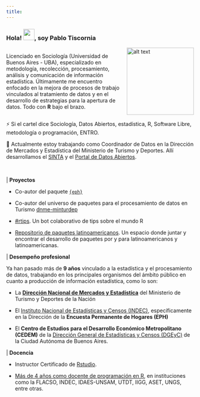 ```yaml
---
title: 
---
```


### Hola! <img src="https://raw.githubusercontent.com/MartinHeinz/MartinHeinz/master/wave.gif" width="30px">, soy Pablo Tiscornia

<div style="text-align: left; display: grid; grid-template-columns: 2fr 1fr;">
  <div>

Licenciado en Sociología (Universidad de Buenos Aires - UBA), especializado en metodología, recolección, procesamiento, análisis y comunicación de información estadística. Últimamente me encuentro enfocado en la mejora de procesos de trabajo vinculados al tratamiento de datos y en el desarrollo de estrategias para la apertura de datos. Todo con **R** bajo el brazo.


  </div>
  <div>

<img src="/img/linkedin-photo.jpeg" alt="alt text" width="180"/>

  </div>
</div>


⚡ Si el cartel dice Sociología, Datos Abiertos, estadística, R, Software Libre, metodología o programación, ENTRO.

🔭 Actualmente estoy trabajando como Coordinador de Datos en la Dirección de Mercados y Estadística del Ministerio de Turismo y Deportes. Allí desarrollamos el [SINTA](https://www.yvera.tur.ar/sinta/) y el [Portal de Datos Abiertos](https://datos.yvera.gob.ar/).


<br>

| **Proyectos**

- Co-autor del paquete [`{eph}`](https://holatam.github.io/eph/)

- Co-autor del universo de paquetes para el procesamiento de datos en Turismo [dnme-minturdep](https://dnme-minturdep.r-universe.dev/ui#packages)

- [#rtips](https://twitter.com/r_tipss/). Un bot colaborativo de tips sobre el mundo R

- [Repositorio de paquetes latinoamericanos](https://github.com/pablotis/asombrosos-paquetes-r-latinoamerica). Un espacio donde juntar y encontrar el desarrollo de paquetes por y para latinoamericanos y latinoamericanas.


| **Desempeño profesional**


Ya han pasado más de **9 años** vinculado a la estadística y el procesamiento de datos, trabajando en los principales organismos del ámbito público en cuanto a producción de información estadística, como lo son:

- La [**Dirección Nacional de Mercados y Estadística**](https://www.yvera.tur.ar/sinta/) del Ministerio de Turismo y Deportes de la Nación

- El [Instituto Nacional de Estadísticas y Censos (INDEC)](https://www.indec.gob.ar/), específicamente en la Dirección de la **Encuesta Permanente de Hogares (EPH)**

- El **Centro de Estudios para el Desarrollo Económico Metropolitano (CEDEM)** de la [Dirección General de Estadísticas y Censos (DGEyC)](https://www.estadisticaciudad.gob.ar/eyc/) de la Ciudad Autónoma de Buenos Aires.



| **Docencia**

- Instructor Certificado de [Rstudio](https://www.rstudio.com/).

- [Más de 4 años como docente de programación en R](/cursos_r), en instituciones como la FLACSO, INDEC, IDAES-UNSAM, UTDT, IIGG, ASET, UNGS, entre otras.





